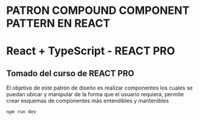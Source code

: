 # PATRON COMPOUND COMPONENT PATTERN EN REACT
# React + TypeScript - REACT PRO

## Tomado del curso de REACT PRO

El objetivo de este patrón de diseño es realizar componentes los cuales se puedan ubicar y manipular de la forma que el usuario requiera, permite crear esquemas de componentes más entendibles y mantenibles

```
npm run dev
```
